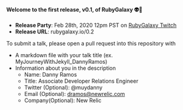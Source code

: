#### Welcome to the first release, v0.1, of RubyGalaxy 👽🖖

- **Release Party**: Feb 28th, 2020 12pm PST on [RubyGalaxy Twitch](https://twitch.tv/therubygalaxy)
- **Release URL**: rubygalaxy.io/0.2

To submit a talk, please open a pull request into this repository with
- A markdown file with your talk title (ex. MyJourneyWithJekyll_DannyRamos)
- Information about you in the description
   - Name: Danny Ramos
   - Title: Associate Developer Relations Engineer
   - Twitter (Optional): @muydanny
   - Email (Optional): dramos@newrelic.com
   - Company(Optional): New Relic
